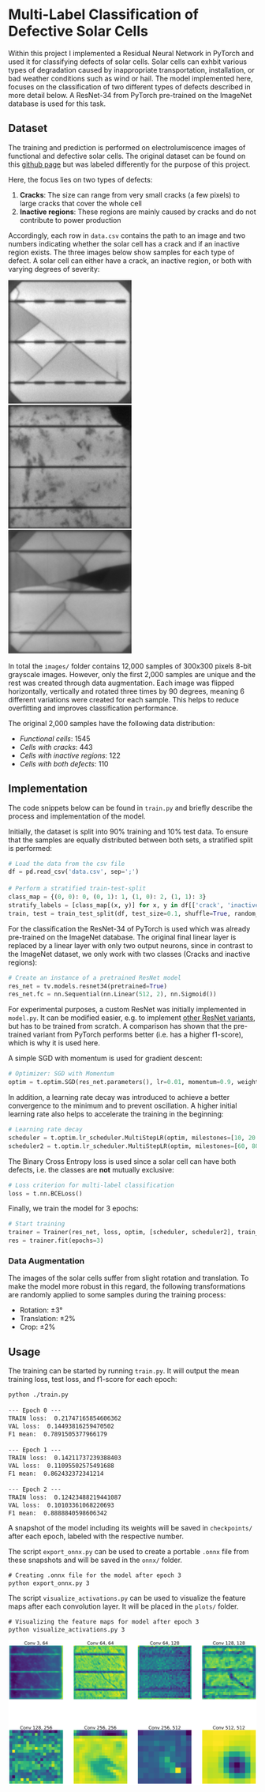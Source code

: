 # Multi-Label Classification of Defective Solar Cells
Within this project I implemented a Residual Neural Network in PyTorch and used it for classifying defects of solar cells.
Solar cells can exhbit various types of degradation caused by inappropriate transportation, installation, or bad weather conditions such as wind or hail.
The model implemented here, focuses on the classification of two different types of defects described in more detail below. 
A ResNet-34 from PyTorch pre-trained on the ImageNet database is used for this task.

## Dataset
The training and prediction is performed on electrolumiscence images of functional and defective solar cells.
The original dataset can be found on this [github page](https://github.com/zae-bayern/elpv-dataset) but was labeled differently for the purpose of this project.

Here, the focus lies on two types of defects: 
1. **Cracks**: The size can range from very small cracks (a few pixels) to large cracks that cover the whole cell
2. **Inactive regions**: These regions are mainly caused by cracks and do not contribute to power production

Accordingly, each row in `data.csv` contains the path to an image and two numbers indicating whether the solar cell has a crack and if an inactive region exists.
The three images below show samples for each type of defect. 
A solar cell can either have a crack, an inactive region, or both with varying degrees of severity:

![crack](doc/crack.png) &nbsp;&nbsp; ![inactive](doc/inactive.png) &nbsp;&nbsp; ![crack](doc/crack+inactive.png)

In total the `images/` folder contains 12,000 samples of 300x300 pixels 8-bit grayscale images. 
However, only the first 2,000 samples are unique and the rest was created through data augmentation.
Each image was flipped horizontally, vertically and rotated three times by 90 degrees, meaning 6 different variations were created for each sample.
This helps to reduce overfitting and improves classification performance.

The original 2,000 samples have the following data distribution:
- *Functional cells*: 1545
- *Cells with cracks*: 443
- *Cells with inactive regions*: 122
- *Cells with both defects*: 110

## Implementation
The code snippets below can be found in `train.py` and briefly describe the process and implementation of the model.

Initially, the dataset is split into 90% training and 10% test data. To ensure that the samples are equally distributed between both sets, a stratified split is performed:
```python
# Load the data from the csv file
df = pd.read_csv('data.csv', sep=';')

# Perform a stratified train-test-split
class_map = {(0, 0): 0, (0, 1): 1, (1, 0): 2, (1, 1): 3}
stratify_labels = [class_map[(x, y)] for x, y in df[['crack', 'inactive']].to_numpy()]
train, test = train_test_split(df, test_size=0.1, shuffle=True, random_state=2, stratify=stratify_labels)
```

For the classification the ResNet-34 of PyTorch is used which was already pre-trained on the ImageNet database. 
The original final linear layer is replaced by a linear layer with only two output neurons, since in contrast to the ImageNet dataset, we only work with two classes (Cracks and inactive regions):
```python
# Create an instance of a pretrained ResNet model
res_net = tv.models.resnet34(pretrained=True)
res_net.fc = nn.Sequential(nn.Linear(512, 2), nn.Sigmoid())
```
For experimental purposes, a custom ResNet was initially implemented in `model.py`. 
It can be modified easier, e.g. to implement [other ResNet variants](https://towardsdatascience.com/an-overview-of-resnet-and-its-variants-5281e2f56035), but has to be trained from scratch. A comparison has shown that the pre-trained variant from PyTorch performs better (i.e. has a higher f1-score), which is why it is used here.

A simple SGD with momentum is used for gradient descent:
```python
# Optimizer: SGD with Momentum
optim = t.optim.SGD(res_net.parameters(), lr=0.01, momentum=0.9, weight_decay=0.0001)
```

In addition, a learning rate decay was introduced to achieve a better convergence to the minimum and to prevent oscillation.
A higher initial learning rate also helps to accelerate the training in the beginning:
```python
# Learning rate decay
scheduler = t.optim.lr_scheduler.MultiStepLR(optim, milestones=[10, 20 , 30 , 40], gamma=0.1)
scheduler2 = t.optim.lr_scheduler.MultiStepLR(optim, milestones=[60, 80, 100, 130], gamma=0.5)
```

The Binary Cross Entropy loss is used since a solar cell can have both defects, i.e. the classes are **not** mutually exclusive:
```python
# Loss criterion for multi-label classification
loss = t.nn.BCELoss()
```

Finally, we train the model for 3 epochs:
```python
# Start training
trainer = Trainer(res_net, loss, optim, [scheduler, scheduler2], train_dl, val_dl, True)
res = trainer.fit(epochs=3)
```

### Data Augmentation
The images of the solar cells suffer from slight rotation and translation.
To make the model more robust in this regard, the following transformations are randomly applied to some samples during the training process:
- Rotation: ±3°
- Translation: ±2%
- Crop: ±2%

## Usage
The training can be started by running `train.py`. It will output the mean training loss, test loss, and f1-score for each epoch:
```shell
python ./train.py

--- Epoch 0 ---
TRAIN loss:  0.21747165854606362
VAL loss:  0.14493816259470502
F1 mean:  0.7891505377966179 

--- Epoch 1 ---
TRAIN loss:  0.14211737239388403
VAL loss:  0.11095502575491688
F1 mean:  0.862432372341214 

--- Epoch 2 ---
TRAIN loss:  0.12423488219441087
VAL loss:  0.10103361068220693
F1 mean:  0.8888840598606342
```

A snapshot of the model including its weights will be saved in `checkpoints/` after each epoch, labeled with the respective number.

The script `export_onnx.py` can be used to create a portable `.onnx` file from these snapshots and will be saved in the `onnx/` folder.
```shell
# Creating .onnx file for the model after epoch 3
python export_onnx.py 3
```

The script `visualize_activations.py` can be used to visualize the feature maps after each convolution layer. It will be placed in the `plots/` folder.
```shell
# Visualizing the feature maps for model after epoch 3
python visualize_activations.py 3
```



![feature_maps](doc/feature_maps.png)